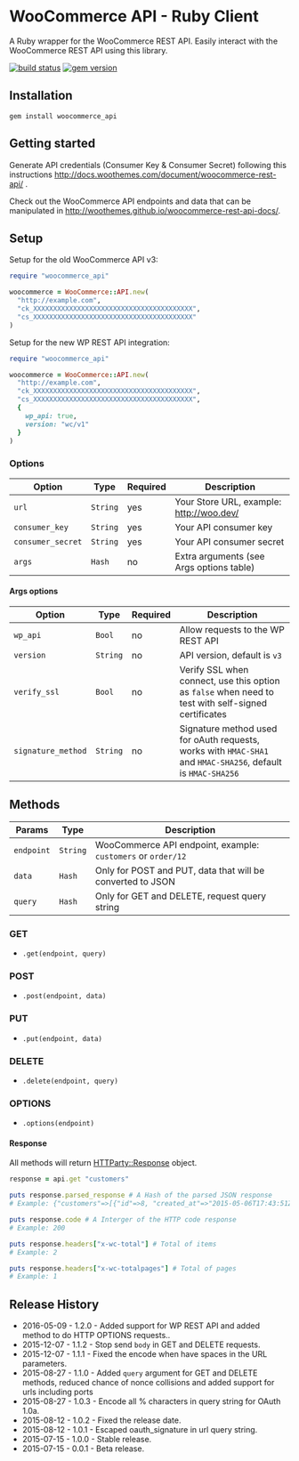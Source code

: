 # WooCommerce API - Ruby Client

A Ruby wrapper for the WooCommerce REST API. Easily interact with the WooCommerce REST API using this library.

[![build status](https://secure.travis-ci.org/woothemes/wc-api-ruby.svg)](http://travis-ci.org/woothemes/wc-api-ruby)
[![gem version](https://badge.fury.io/rb/woocommerce_api.svg)](https://rubygems.org/gems/woocommerce_api)

## Installation

```
gem install woocommerce_api
```

## Getting started

Generate API credentials (Consumer Key & Consumer Secret) following this instructions <http://docs.woothemes.com/document/woocommerce-rest-api/>
.

Check out the WooCommerce API endpoints and data that can be manipulated in <http://woothemes.github.io/woocommerce-rest-api-docs/>.

## Setup

Setup for the old WooCommerce API v3:

```ruby
require "woocommerce_api"

woocommerce = WooCommerce::API.new(
  "http://example.com",
  "ck_XXXXXXXXXXXXXXXXXXXXXXXXXXXXXXXXXXXXXXXX",
  "cs_XXXXXXXXXXXXXXXXXXXXXXXXXXXXXXXXXXXXXXXX"
)
```

Setup for the new WP REST API integration:

```ruby
require "woocommerce_api"

woocommerce = WooCommerce::API.new(
  "http://example.com",
  "ck_XXXXXXXXXXXXXXXXXXXXXXXXXXXXXXXXXXXXXXXX",
  "cs_XXXXXXXXXXXXXXXXXXXXXXXXXXXXXXXXXXXXXXXX",
  {
    wp_api: true,
    version: "wc/v1"
  }
)
```

### Options

|       Option      |   Type   | Required |               Description                |
| ----------------- | -------- | -------- | ---------------------------------------- |
| `url`             | `String` | yes      | Your Store URL, example: http://woo.dev/ |
| `consumer_key`    | `String` | yes      | Your API consumer key                    |
| `consumer_secret` | `String` | yes      | Your API consumer secret                 |
| `args`            | `Hash`   | no       | Extra arguments (see Args options table) |

#### Args options

|       Option       |   Type   | Required |                                                 Description                                                  |
|--------------------|----------|----------|--------------------------------------------------------------------------------------------------------------|
| `wp_api`           | `Bool`   | no       | Allow requests to the WP REST API                                                                            |
| `version`          | `String` | no       | API version, default is `v3`                                                                                 |
| `verify_ssl`       | `Bool`   | no       | Verify SSL when connect, use this option as `false` when need to test with self-signed certificates          |
| `signature_method` | `String` | no       | Signature method used for oAuth requests, works with `HMAC-SHA1` and `HMAC-SHA256`, default is `HMAC-SHA256` |

## Methods

|   Params   |   Type   |                         Description                          |
| ---------- | -------- | ------------------------------------------------------------ |
| `endpoint` | `String` | WooCommerce API endpoint, example: `customers` or `order/12` |
| `data`     | `Hash`   | Only for POST and PUT, data that will be converted to JSON   |
| `query`    | `Hash`   | Only for GET and DELETE, request query string                |

### GET

- `.get(endpoint, query)`

### POST

- `.post(endpoint, data)`

### PUT

- `.put(endpoint, data)`

### DELETE

- `.delete(endpoint, query)`

### OPTIONS

- `.options(endpoint)`

#### Response

All methods will return [HTTParty::Response](https://github.com/jnunemaker/httparty) object.

```ruby
response = api.get "customers"

puts response.parsed_response # A Hash of the parsed JSON response
# Example: {"customers"=>[{"id"=>8, "created_at"=>"2015-05-06T17:43:51Z", "email"=>

puts response.code # A Interger of the HTTP code response
# Example: 200

puts response.headers["x-wc-total"] # Total of items
# Example: 2

puts response.headers["x-wc-totalpages"] # Total of pages
# Example: 1
```

## Release History

- 2016-05-09 - 1.2.0 - Added support for WP REST API and added method to do HTTP OPTIONS requests..
- 2015-12-07 - 1.1.2 - Stop send `body` in GET and DELETE requests.
- 2015-12-07 - 1.1.1 - Fixed the encode when have spaces in the URL parameters.
- 2015-08-27 - 1.1.0 - Added `query` argument for GET and DELETE methods, reduced chance of nonce collisions and added support for urls including ports
- 2015-08-27 - 1.0.3 - Encode all % characters in query string for OAuth 1.0a.
- 2015-08-12 - 1.0.2 - Fixed the release date.
- 2015-08-12 - 1.0.1 - Escaped oauth_signature in url query string.
- 2015-07-15 - 1.0.0 - Stable release.
- 2015-07-15 - 0.0.1 - Beta release.
